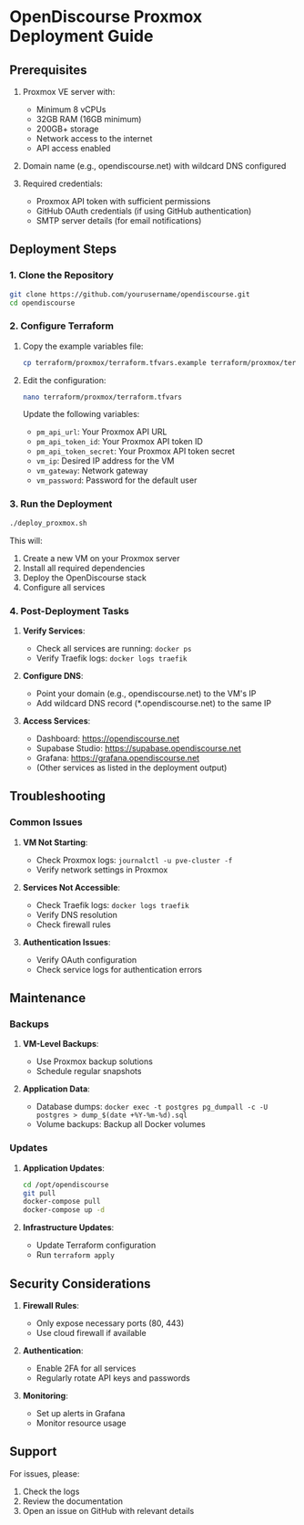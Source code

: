 # OpenDiscourse Proxmox Deployment Guide

## Prerequisites

1. Proxmox VE server with:
   - Minimum 8 vCPUs
   - 32GB RAM (16GB minimum)
   - 200GB+ storage
   - Network access to the internet
   - API access enabled

2. Domain name (e.g., opendiscourse.net) with wildcard DNS configured

3. Required credentials:
   - Proxmox API token with sufficient permissions
   - GitHub OAuth credentials (if using GitHub authentication)
   - SMTP server details (for email notifications)

## Deployment Steps

### 1. Clone the Repository

```bash
git clone https://github.com/yourusername/opendiscourse.git
cd opendiscourse
```

### 2. Configure Terraform

1. Copy the example variables file:
   ```bash
   cp terraform/proxmox/terraform.tfvars.example terraform/proxmox/terraform.tfvars
   ```

2. Edit the configuration:
   ```bash
   nano terraform/proxmox/terraform.tfvars
   ```

   Update the following variables:
   - `pm_api_url`: Your Proxmox API URL
   - `pm_api_token_id`: Your Proxmox API token ID
   - `pm_api_token_secret`: Your Proxmox API token secret
   - `vm_ip`: Desired IP address for the VM
   - `vm_gateway`: Network gateway
   - `vm_password`: Password for the default user

### 3. Run the Deployment

```bash
./deploy_proxmox.sh
```

This will:
1. Create a new VM on your Proxmox server
2. Install all required dependencies
3. Deploy the OpenDiscourse stack
4. Configure all services

### 4. Post-Deployment Tasks

1. **Verify Services**:
   - Check all services are running: `docker ps`
   - Verify Traefik logs: `docker logs traefik`

2. **Configure DNS**:
   - Point your domain (e.g., opendiscourse.net) to the VM's IP
   - Add wildcard DNS record (*.opendiscourse.net) to the same IP

3. **Access Services**:
   - Dashboard: https://opendiscourse.net
   - Supabase Studio: https://supabase.opendiscourse.net
   - Grafana: https://grafana.opendiscourse.net
   - (Other services as listed in the deployment output)

## Troubleshooting

### Common Issues

1. **VM Not Starting**:
   - Check Proxmox logs: `journalctl -u pve-cluster -f`
   - Verify network settings in Proxmox

2. **Services Not Accessible**:
   - Check Traefik logs: `docker logs traefik`
   - Verify DNS resolution
   - Check firewall rules

3. **Authentication Issues**:
   - Verify OAuth configuration
   - Check service logs for authentication errors

## Maintenance

### Backups

1. **VM-Level Backups**:
   - Use Proxmox backup solutions
   - Schedule regular snapshots

2. **Application Data**:
   - Database dumps: `docker exec -t postgres pg_dumpall -c -U postgres > dump_$(date +%Y-%m-%d).sql`
   - Volume backups: Backup all Docker volumes

### Updates

1. **Application Updates**:
   ```bash
   cd /opt/opendiscourse
   git pull
   docker-compose pull
   docker-compose up -d
   ```

2. **Infrastructure Updates**:
   - Update Terraform configuration
   - Run `terraform apply`

## Security Considerations

1. **Firewall Rules**:
   - Only expose necessary ports (80, 443)
   - Use cloud firewall if available

2. **Authentication**:
   - Enable 2FA for all services
   - Regularly rotate API keys and passwords

3. **Monitoring**:
   - Set up alerts in Grafana
   - Monitor resource usage

## Support

For issues, please:
1. Check the logs
2. Review the documentation
3. Open an issue on GitHub with relevant details
